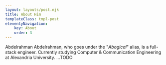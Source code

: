 ```yaml
---
layout: layouts/post.njk
title: About Him
templateClass: tmpl-post
eleventyNavigation:
    key: About
    order: 3
---
```


Abdelrahman Abdelrahman, who goes under the "_Abogical_" alias, is a full-stack engineer. Currently studying Computer & Communication Engineering at Alexandria University. ...TODO
